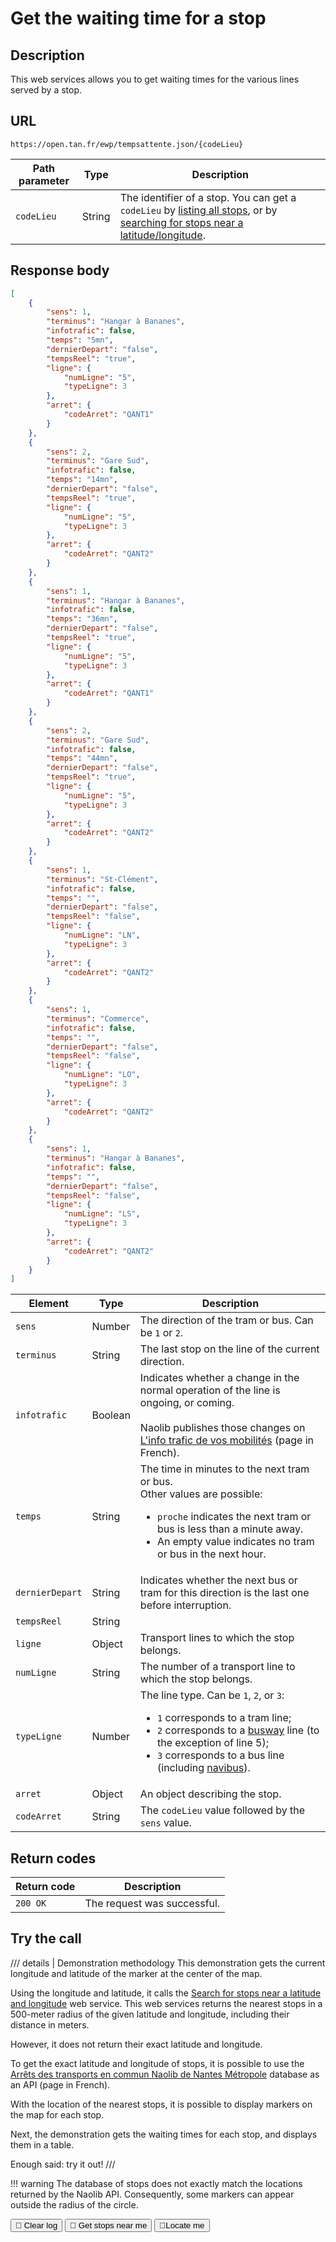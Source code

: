 # Get the waiting time for a stop

## Description

This web services allows you to get waiting times for the various lines served by a stop.

## URL

``` { .get }
https://open.tan.fr/ewp/tempsattente.json/{codeLieu}
```

| Path parameter | Type   | Description                                                                                                                                                                  |
|----------------|--------|------------------------------------------------------------------------------------------------------------------------------------------------------------------------------|
| `codeLieu`     | String | The identifier of a stop. You can get a `codeLieu` by [listing all stops](list_all_stops.md), or by [searching for stops near a latitude/longitude](stops_near_lat_long.md). |

## Response body

```json title="JSON"
[
    {
        "sens": 1,
        "terminus": "Hangar à Bananes",
        "infotrafic": false,
        "temps": "5mn",
        "dernierDepart": "false",
        "tempsReel": "true",
        "ligne": {
            "numLigne": "5",
            "typeLigne": 3
        },
        "arret": {
            "codeArret": "QANT1"
        }
    },
    {
        "sens": 2,
        "terminus": "Gare Sud",
        "infotrafic": false,
        "temps": "14mn",
        "dernierDepart": "false",
        "tempsReel": "true",
        "ligne": {
            "numLigne": "5",
            "typeLigne": 3
        },
        "arret": {
            "codeArret": "QANT2"
        }
    },
    {
        "sens": 1,
        "terminus": "Hangar à Bananes",
        "infotrafic": false,
        "temps": "36mn",
        "dernierDepart": "false",
        "tempsReel": "true",
        "ligne": {
            "numLigne": "5",
            "typeLigne": 3
        },
        "arret": {
            "codeArret": "QANT1"
        }
    },
    {
        "sens": 2,
        "terminus": "Gare Sud",
        "infotrafic": false,
        "temps": "44mn",
        "dernierDepart": "false",
        "tempsReel": "true",
        "ligne": {
            "numLigne": "5",
            "typeLigne": 3
        },
        "arret": {
            "codeArret": "QANT2"
        }
    },
    {
        "sens": 1,
        "terminus": "St-Clément",
        "infotrafic": false,
        "temps": "",
        "dernierDepart": "false",
        "tempsReel": "false",
        "ligne": {
            "numLigne": "LN",
            "typeLigne": 3
        },
        "arret": {
            "codeArret": "QANT2"
        }
    },
    {
        "sens": 1,
        "terminus": "Commerce",
        "infotrafic": false,
        "temps": "",
        "dernierDepart": "false",
        "tempsReel": "false",
        "ligne": {
            "numLigne": "LO",
            "typeLigne": 3
        },
        "arret": {
            "codeArret": "QANT2"
        }
    },
    {
        "sens": 1,
        "terminus": "Hangar à Bananes",
        "infotrafic": false,
        "temps": "",
        "dernierDepart": "false",
        "tempsReel": "false",
        "ligne": {
            "numLigne": "LS",
            "typeLigne": 3
        },
        "arret": {
            "codeArret": "QANT2"
        }
    }
]
```

| Element         | Type   | Description |
|-----------------|--------|-------------|
| `sens`          | Number | The direction of the tram or bus. Can be `1` or `2`. |
| `terminus`      | String | The last stop on the line of the current direction.|
| `infotrafic`    | Boolean | Indicates whether a change in the normal operation of the line is ongoing, or coming.<br><br>Naolib publishes those changes on [L'info trafic de vos mobilités](https://naolib.fr/fr/info-trafic-1) (page in French). |
| `temps`         | String  | The time in minutes to the next tram or bus.<br>Other values are possible:<ul><li>`proche` indicates the next tram or bus is less than a minute away.</li><li>An empty value indicates no tram or bus in the next hour.</li></ul>|
| `dernierDepart` | String  | Indicates whether the next bus or tram for this direction is the last one before interruption. |
| `tempsReel`     | String  |             |
| `ligne`         | Object  | Transport lines to which the stop belongs. |
| `numLigne`      | String  | The number of a transport line to which the stop belongs. |
| `typeLigne`     | Number  | The line type. Can be `1`, `2`, or `3`:<ul><li>`1` corresponds to a tram line;</li><li>`2` corresponds to a [busway](https://en.wikipedia.org/wiki/Nantes_Busway) line (to the exception of line 5);</li><li>`3` corresponds to a bus line (including [navibus](https://en.wikipedia.org/wiki/Navibus)).</li></ul>|
| `arret`         | Object  | An object describing the stop. |
| `codeArret`     | String  | The `codeLieu` value followed by the `sens` value. |

## Return codes

| Return code | Description |
|-------------|-------------|
| `200 OK`    | The request was successful. | 

## Try the call

/// details | Demonstration methodology
This demonstration gets the current longitude and latitude of the marker at the center of the map.

Using the longitude and latitude, it calls the [Search for stops near a latitude and longitude](stops_near_lat_long.md) web service. This web services returns the nearest stops in a 500-meter radius of the given latitude and longitude, including their distance in meters.

However, it does not return their exact latitude and longitude.

To get the exact latitude and longitude of stops, it is possible to use the [Arrêts des transports en commun Naolib de Nantes Métropole](https://data.nantesmetropole.fr/explore/dataset/244400404_tan-arrets/table/) database as an API (page in French).

With the location of the nearest stops, it is possible to display markers on the map for each stop.

Next, the demonstration gets the waiting times for each stop, and displays them in a table.

Enough said: try it out!
///

!!! warning
    The database of stops does not exactly match the locations returned by the Naolib API. Consequently, some markers can appear outside the radius of the circle.

<div id="map"></div>

<p class="current"></p>

<div class="spacing1">
    <button id="clearButton" class="md-button">🧹 Clear log</button>
    <button id="fetchButton" class="md-button">🚏 Get stops near me</button>
    <button id="locateButton" class="md-button">📍Locate me</button>
</div>

<pre><code class="message"></code></pre>

<!-- Script section -->
<script src="../javascripts/map.js"></script>
